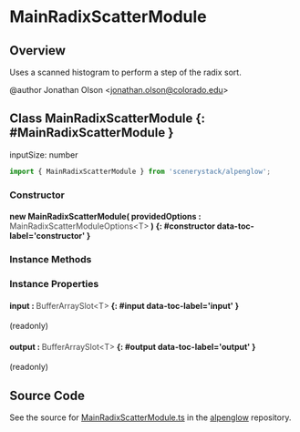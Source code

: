 # MainRadixScatterModule

## Overview

Uses a scanned histogram to perform a step of the radix sort.

@author Jonathan Olson &lt;jonathan.olson@colorado.edu&gt;

## Class MainRadixScatterModule {: #MainRadixScatterModule }


inputSize: number

```js
import { MainRadixScatterModule } from 'scenerystack/alpenglow';
```
### Constructor

#### new MainRadixScatterModule( providedOptions : <span style="font-weight: 400; opacity: 80%;">MainRadixScatterModuleOptions&lt;T&gt;</span> ) {: #constructor data-toc-label='constructor' }

### Instance Methods



### Instance Properties

#### input : <span style="font-weight: 400; opacity: 80%;">BufferArraySlot&lt;T&gt;</span> {: #input data-toc-label='input' }

(readonly)

#### output : <span style="font-weight: 400; opacity: 80%;">BufferArraySlot&lt;T&gt;</span> {: #output data-toc-label='output' }

(readonly)



## Source Code

See the source for [MainRadixScatterModule.ts](https://github.com/phetsims/alpenglow/blob/main/js/webgpu/modules/gpu/MainRadixScatterModule.ts) in the [alpenglow](https://github.com/phetsims/alpenglow) repository.

